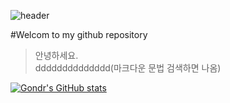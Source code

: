 ![header](https://capsule-render.vercel.app/api?type=Waving&color=4e63d6&height=200&section=header&text=Fish_World&fontSize=100&animation=fadeIn&fontColor=E6E6FA)

#Welcom to my github repository

>안녕하세요. <br> dddddddddddddd(마크다운 문법 검색하면 나옴)

[![Gondr's GitHub stats](https://github-readme-stats.vercel.app/api?username=fish2363)](https://github.com/anuraghazra/github-readme-stats)